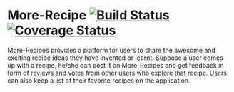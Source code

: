 # More-Recipe [![Build Status](https://travis-ci.org/emasys/More-Recipe.svg?branch=master)](https://travis-ci.org/emasys/More-Recipe) [![Coverage Status](https://coveralls.io/repos/github/emasys/More-Recipe/badge.svg?branch=master)](https://coveralls.io/github/emasys/More-Recipe?branch=master)
More-Recipes provides a platform for users to share the awesome and exciting  recipe ideas they have invented or learnt.  Suppose a user comes up with a recipe,  he/she can post it on More-Recipes and  get feedback in form of reviews and votes from other users who explore that recipe. Users can also keep a list of their favorite recipes on the application.
